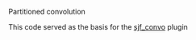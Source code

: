 Partitioned convolution 

This code served as the basis for the [sjf_convo](https://simohnf.github.io/plug-ins/sjf_convo/) plugin
